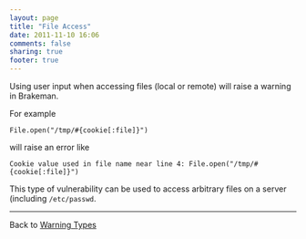 ```yaml
---
layout: page
title: "File Access"
date: 2011-11-10 16:06
comments: false
sharing: true
footer: true
---
```


Using user input when accessing files (local or remote) will raise a warning in Brakeman.

For example

    File.open("/tmp/#{cookie[:file]}")

will raise an error like

    Cookie value used in file name near line 4: File.open("/tmp/#{cookie[:file]}")

This type of vulnerability can be used to access arbitrary files on a server (including `/etc/passwd`.

---
Back to [Warning Types](/docs/warning_types)
